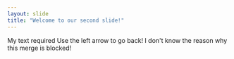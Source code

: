 ```yaml
---
layout: slide
title: "Welcome to our second slide!"
---
```

My text required
Use the left arrow to go back!
I don't know the reason why this merge is blocked!
